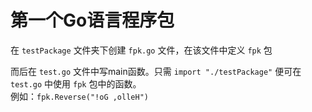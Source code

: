 # 第一个Go语言程序包
在 `testPackage` 文件夹下创建 `fpk.go` 文件，在该文件中定义 `fpk` 包


而后在 `test.go` 文件中写main函数。只需 `import "./testPackage"` 便可在 `test.go` 中使用 `fpk` 包中的函数。
<br>
例如：`fpk.Reverse("!oG ,olleH")`